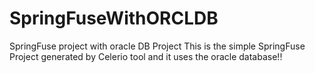 # SpringFuseWithORCLDB
SpringFuse project with oracle DB Project
This is the simple SpringFuse Project generated by Celerio tool and it uses the oracle database!!
